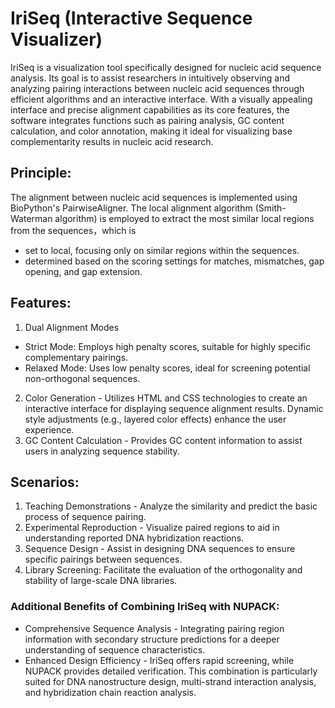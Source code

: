 # IriSeq (Interactive Sequence Visualizer) 
IriSeq is a visualization tool specifically designed for nucleic acid sequence analysis. Its goal is to assist researchers in intuitively observing and analyzing pairing interactions between nucleic acid sequences through efficient algorithms and an interactive interface. With a visually appealing interface and precise alignment capabilities as its core features, the software integrates functions such as pairing analysis, GC content calculation, and color annotation, making it ideal for visualizing base complementarity results in nucleic acid research.

## Principle: 
The alignment between nucleic acid sequences is implemented using BioPython's PairwiseAligner. The local alignment algorithm (Smith-Waterman algorithm) is employed to extract the most similar local regions from the sequences，which is
- set to local, focusing only on similar regions within the sequences.
- determined based on the scoring settings for matches, mismatches, gap opening, and gap extension.

## Features:
1. Dual Alignment Modes
- Strict Mode: Employs high penalty scores, suitable for highly specific complementary pairings.
- Relaxed Mode: Uses low penalty scores, ideal for screening potential non-orthogonal sequences.
2. Color Generation - Utilizes HTML and CSS technologies to create an interactive interface for displaying sequence alignment results. Dynamic style adjustments (e.g., layered color effects) enhance the user experience.
3. GC Content Calculation - Provides GC content information to assist users in analyzing sequence stability.

## Scenarios:
1. Teaching Demonstrations - Analyze the similarity and predict the basic process of sequence pairing.
2. Experimental Reproduction - Visualize paired regions to aid in understanding reported DNA hybridization reactions.
3. Sequence Design - Assist in designing DNA sequences to ensure specific pairings between sequences.
4. Library Screening: Facilitate the evaluation of the orthogonality and stability of large-scale DNA libraries.
### Additional Benefits of Combining IriSeq with NUPACK:
  - Comprehensive Sequence Analysis - Integrating pairing region information with secondary structure predictions for a deeper understanding of sequence characteristics.
  - Enhanced Design Efficiency - IriSeq offers rapid screening, while NUPACK provides detailed verification. This combination is particularly suited for DNA nanostructure design, multi-strand interaction analysis, and hybridization chain reaction analysis.




